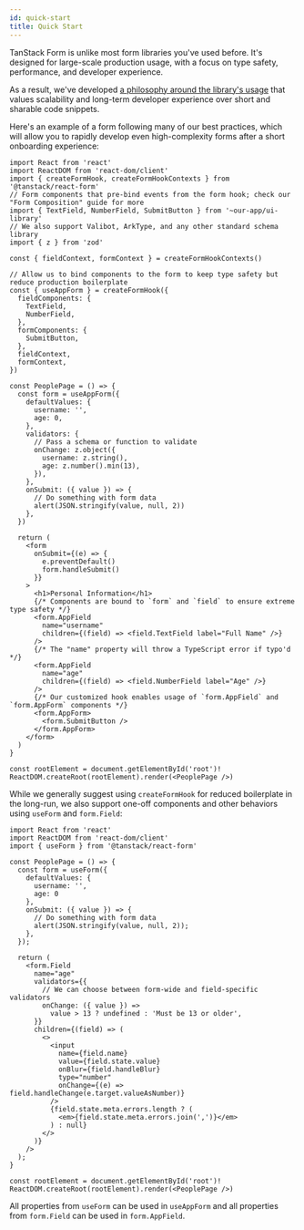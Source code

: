 ```yaml
---
id: quick-start
title: Quick Start
---
```


TanStack Form is unlike most form libraries you've used before. It's designed for large-scale production usage, with a focus on type safety, performance, and developer experience.

As a result, we've developed [a philosophy around the library's usage](/form/latest/docs/philosophy) that values scalability and long-term developer experience over short and sharable code snippets.

Here's an example of a form following many of our best practices, which will allow you to rapidly develop even high-complexity forms after a short onboarding experience:

```tsx
import React from 'react'
import ReactDOM from 'react-dom/client'
import { createFormHook, createFormHookContexts } from '@tanstack/react-form'
// Form components that pre-bind events from the form hook; check our "Form Composition" guide for more
import { TextField, NumberField, SubmitButton } from '~our-app/ui-library'
// We also support Valibot, ArkType, and any other standard schema library
import { z } from 'zod'

const { fieldContext, formContext } = createFormHookContexts()

// Allow us to bind components to the form to keep type safety but reduce production boilerplate
const { useAppForm } = createFormHook({
  fieldComponents: {
    TextField,
    NumberField,
  },
  formComponents: {
    SubmitButton,
  },
  fieldContext,
  formContext,
})

const PeoplePage = () => {
  const form = useAppForm({
    defaultValues: {
      username: '',
      age: 0,
    },
    validators: {
      // Pass a schema or function to validate
      onChange: z.object({
        username: z.string(),
        age: z.number().min(13),
      }),
    },
    onSubmit: ({ value }) => {
      // Do something with form data
      alert(JSON.stringify(value, null, 2))
    },
  })

  return (
    <form
      onSubmit={(e) => {
        e.preventDefault()
        form.handleSubmit()
      }}
    >
      <h1>Personal Information</h1>
      {/* Components are bound to `form` and `field` to ensure extreme type safety */}
      <form.AppField
        name="username"
        children={(field) => <field.TextField label="Full Name" />}
      />
      {/* The "name" property will throw a TypeScript error if typo'd  */}
      <form.AppField
        name="age"
        children={(field) => <field.NumberField label="Age" />}
      />
      {/* Our customized hook enables usage of `form.AppField` and `form.AppForm` components */}
      <form.AppForm>
        <form.SubmitButton />
      </form.AppForm>
    </form>
  )
}

const rootElement = document.getElementById('root')!
ReactDOM.createRoot(rootElement).render(<PeoplePage />)
```

While we generally suggest using `createFormHook` for reduced boilerplate in the long-run, we also support one-off components and other behaviors using `useForm` and `form.Field`:

```tsx
import React from 'react'
import ReactDOM from 'react-dom/client'
import { useForm } from '@tanstack/react-form'

const PeoplePage = () => {
  const form = useForm({
    defaultValues: {
      username: '',
      age: 0
    },
    onSubmit: ({ value }) => {
      // Do something with form data
      alert(JSON.stringify(value, null, 2));
    },
  });

  return (
    <form.Field
      name="age"
      validators={{
        // We can choose between form-wide and field-specific validators
        onChange: ({ value }) =>
          value > 13 ? undefined : 'Must be 13 or older',
      }}
      children={(field) => (
        <>
          <input
            name={field.name}
            value={field.state.value}
            onBlur={field.handleBlur}
            type="number"
            onChange={(e) => field.handleChange(e.target.valueAsNumber)}
          />
          {field.state.meta.errors.length ? (
            <em>{field.state.meta.errors.join(',')}</em>
          ) : null}
        </>
      )}
    />
  );
}

const rootElement = document.getElementById('root')!
ReactDOM.createRoot(rootElement).render(<PeoplePage />)
```

All properties from `useForm` can be used in `useAppForm` and all properties from `form.Field` can be used in `form.AppField`.
